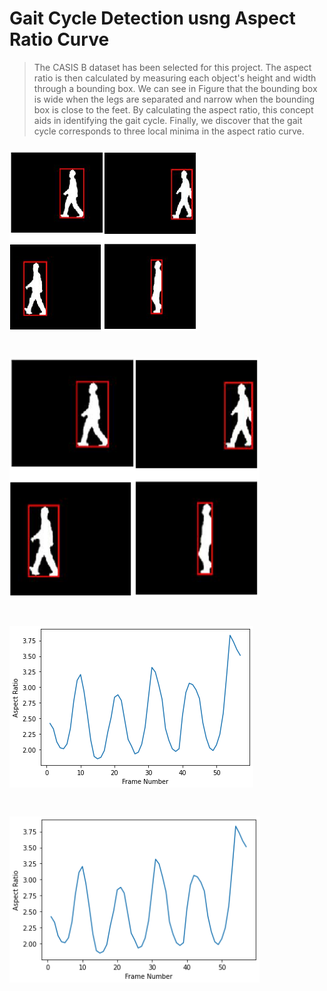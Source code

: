 # **Gait Cycle Detection usng Aspect Ratio Curve**

> The CASIS B dataset has been selected for this project. The aspect ratio is then calculated by measuring each object's height and width through a bounding box. We can see in Figure that the bounding box is wide when the legs are separated and narrow when the bounding box is close to the feet. By calculating the aspect ratio, this concept aids in identifying the gait cycle. Finally, we discover that the gait cycle corresponds to three local minima in the aspect ratio curve.

### ![Screenshot](./bounding_box.png) 
# <img src="./bounding_box.png" width="400px"/>

#     ![Screenshot](./aspect_ratio_curve.png)
# <img src="./aspect_ratio_curve.png" width="400px"/>
